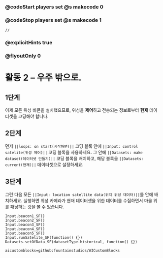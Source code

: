 ### @codeStart players set @s makecode 0
### @codeStop players set @s makecode 1
```template
//
```
### @explicitHints true
### @flyoutOnly 0
# 활동 2 – 우주 밖으로.
## 1단계
이제 모든 위성 비콘을 설치했으므로, 위성을 **제어**하고 전송되는 정보로부터 **현재** 데이터셋을 코딩해야 합니다.

## 2단계
먼저 `||loops: on start(시작하면)||` 코딩 블록 안에 `||Input: control satelite(위성 제어)||` 코딩 블록을 사용하세요. 그 안에 `||Datasets: make dataset(데이터셋 만들기)||` 코딩 블록을 배치하고, 해당 블록을 `||Datasets: current(현재)||` 데이터셋으로 설정하세요.

## 3단계
그런 다음 모든 `||Input: location satellite data(위치 위성 데이터)||`를 안에 배치하세요. 실행하면 위성 카메라가 현재 데이터셋을 위한 데이터를 수집하면서 마을 위를 패닝하는 것을 볼 수 있습니다.

```ghost
Input.beacon1_SF()
Input.beacon2_SF()
Input.beacon3_SF()
Input.beacon4_SF()
Input.beacon5_SF()
Input.runSatelite_SF(function() {})
Datasets.setOfData_SF(datasetType.historical, function() {})
```
```package
aicustomblocks=github:fountainstudios/AICustomBlocks
```